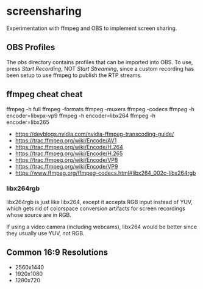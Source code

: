 # screensharing

Experimentation with ffmpeg and OBS to implement screen sharing.

## OBS Profiles

The *obs* directory contains profiles that can be imported into OBS. To use,
press *Start Recording*, NOT *Start Streaming*, since a custom recording has
been setup to use ffmpeg to publish the RTP streams.

## ffmpeg cheat cheat

ffmpeg -h full
ffmpeg -formats
ffmpeg -muxers
ffmpeg -codecs
ffmpeg -h encoder=libvpx-vp9
ffmpeg -h encoder=libx264
ffmpeg -h encoder=libx265


- https://devblogs.nvidia.com/nvidia-ffmpeg-transcoding-guide/
- https://trac.ffmpeg.org/wiki/Encode/AV1
- https://trac.ffmpeg.org/wiki/Encode/H.264
- https://trac.ffmpeg.org/wiki/Encode/H.265
- https://trac.ffmpeg.org/wiki/Encode/VP8
- https://trac.ffmpeg.org/wiki/Encode/VP9
- https://www.ffmpeg.org/ffmpeg-codecs.html#libx264_002c-libx264rgb

### libx264rgb

libx264rgb is just like libx264, except it accepts RGB input instead of YUV,
which gets rid of colorspace conversion artifacts for screen recordings whose
source are in RGB.

If using a video camera (including webcams), libx264 would be better since they
usually use YUV, not RGB.


## Common 16:9 Resolutions

- 2560x1440
- 1920x1080
- 1280x720
